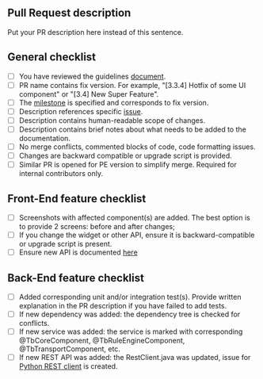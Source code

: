 ## Pull Request description

Put your PR description here instead of this sentence.   

## General checklist

- [ ] You have reviewed the guidelines [document](https://docs.google.com/document/d/1wqcOafLx5hth8SAg4dqV_LV3un3m5WYR8RdTJ4MbbUM/edit?usp=sharing).
- [ ] PR name contains fix version. For example, "[3.3.4] Hotfix of some UI component" or "[3.4] New Super Feature".
- [ ] The [milestone](https://docs.github.com/en/issues/using-labels-and-milestones-to-track-work/about-milestones) is specified and corresponds to fix version.  
- [ ] Description references specific [issue](https://github.com/echoiot/echoiot/issues).
- [ ] Description contains human-readable scope of changes.
- [ ] Description contains brief notes about what needs to be added to the documentation.
- [ ] No merge conflicts, commented blocks of code, code formatting issues.
- [ ] Changes are backward compatible or upgrade script is provided.
- [ ] Similar PR is opened for PE version to simplify merge. Required for internal contributors only.
  
## Front-End feature checklist

- [ ] Screenshots with affected component(s) are added. The best option is to provide 2 screens: before and after changes;
- [ ] If you change the widget or other API, ensure it is backward-compatible or upgrade script is present.
- [ ] Ensure new API is documented [here](https://github.com/echoiot/echoiot-ui-help)

## Back-End feature checklist

- [ ] Added corresponding unit and/or integration test(s). Provide written explanation in the PR description if you have failed to add tests.
- [ ] If new dependency was added: the dependency tree is checked for conflicts.
- [ ] If new service was added: the service is marked with corresponding @TbCoreComponent, @TbRuleEngineComponent, @TbTransportComponent, etc.
- [ ] If new REST API was added: the RestClient.java was updated, issue for [Python REST client](https://github.com/echoiot/echoiot-python-rest-client) is created.
